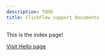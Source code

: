 ```yaml
---
description: TODO
title: ClickFlow support documents
---
```


This is the index page!

[Visit Hello page](/hello)
